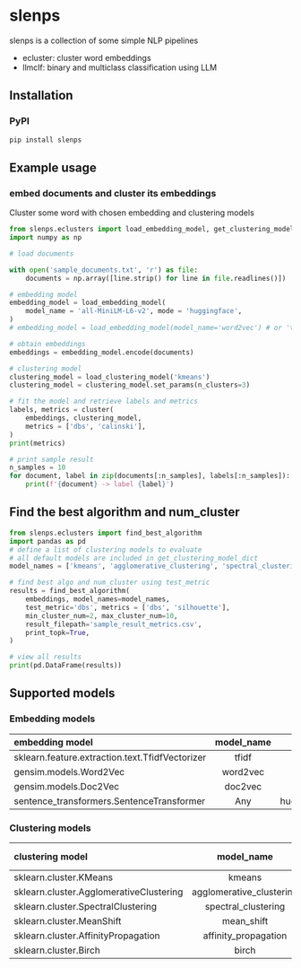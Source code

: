 # slenps

slenps is a collection of some simple NLP pipelines
- ecluster: cluster word embeddings
- llmclf: binary and multiclass classification using LLM

## Installation
### PyPI 
```bash
pip install slenps
```


## Example usage

### embed documents and cluster its embeddings

Cluster some word with chosen embedding and clustering models

```py
from slenps.eclusters import load_embedding_model, get_clustering_model_dict, load_clustering_model, cluster
import numpy as np 

# load documents

with open('sample_documents.txt', 'r') as file:
    documents = np.array([line.strip() for line in file.readlines()])

# embedding model
embedding_model = load_embedding_model(
    model_name = 'all-MiniLM-L6-v2', mode = 'huggingface',
) 
# embedding_model = load_embedding_model(model_name='word2vec') # or 'tfidf', 'doc2vec'

# obtain embeddings 
embeddings = embedding_model.encode(documents)

# clustering model
clustering_model = load_clustering_model('kmeans')
clustering_model = clustering_model.set_params(n_clusters=3)

# fit the model and retrieve labels and metrics
labels, metrics = cluster(
    embeddings, clustering_model, 
    metrics = ['dbs', 'calinski'],
)
print(metrics)

# print sample result
n_samples = 10
for document, label in zip(documents[:n_samples], labels[:n_samples]):
    print(f'{document} -> label {label}')
```

## Find the best algorithm and num_cluster 
```py
from slenps.eclusters import find_best_algorithm
import pandas as pd
# define a list of clustering models to evaluate
# all default models are included in get_clustering_model_dict
model_names = ['kmeans', 'agglomerative_clustering', 'spectral_clustering']

# find best algo and num_cluster using test_metric
results = find_best_algorithm(
	embeddings, model_names=model_names,
	test_metric='dbs', metrics = ['dbs', 'silhouette'],
	min_cluster_num=2, max_cluster_num=10,
	result_filepath='sample_result_metrics.csv',
	print_topk=True,
)

# view all results
print(pd.DataFrame(results))
```


## Supported models
### Embedding models

| embedding model | model_name | mode |
| :- | :-: | :-: |
| sklearn.feature.extraction.text.TfidfVectorizer | tfidf | None | 
| gensim.models.Word2Vec | word2vec | None | 
| gensim.models.Doc2Vec | doc2vec | None |
| sentence_transformers.SentenceTransformer | Any | huggingface | 

### Clustering models
| clustering model | model_name | default params |
| :- | :-: | :-: |
| sklearn.cluster.KMeans | kmeans | n_init='auto' | 
| sklearn.cluster.AgglomerativeClustering | agglomerative_clustering | None | 
| sklearn.cluster.SpectralClustering | spectral_clustering | None | 
| sklearn.cluster.MeanShift | mean_shift | None | 
| sklearn.cluster.AffinityPropagation | affinity_propagation | None | 
| sklearn.cluster.Birch | birch | threshold=0.2 | 



